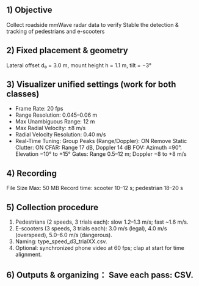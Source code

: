 ## 1) Objective
Collect roadside mmWave radar data to verify Stable the detection & tracking of pedestrians and e-scooters
## 2) Fixed placement & geometry
Lateral offset d₀ = 3.0 m, mount height h = 1.1 m, tilt = −3° 
## 3) Visualizer unified settings (work for both classes)
- Frame Rate: 20 fps
- Range Resolution: 0.045–0.06 m
- Max Unambiguous Range: 12 m
- Max Radial Velocity: ±8 m/s 
- Radial Velocity Resolution: 0.40 m/s 
- Real-Time Tuning:
  Group Peaks (Range/Doppler): ON
  Remove Static Clutter: ON
  CFAR: Range 17 dB, Doppler 14 dB 
  FOV: Azimuth ±90°. Elevation −10° to +15°
  Gates: Range 0.5–12 m; Doppler −8 to +8 m/s
## 4) Recording
File Size Max: 50 MB
Record time: scooter 10–12 s; pedestrian 18–20 s
## 5) Collection procedure
1.	Pedestrians (2 speeds, 3 trials each): slow 1.2–1.3 m/s; fast ~1.6 m/s.
2.	E-scooters (3 speeds, 3 trials each): 3.0 m/s (legal), 4.0 m/s (overspeed), 5.0–6.0 m/s (dangerous).
3.	Naming: type_speed_d3_trialXX.csv.
4.	Optional: synchronized phone video at 60 fps; clap at start for time alignment.
## 6) Outputs & organizing： Save each pass: CSV.
